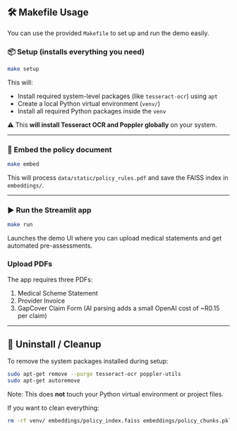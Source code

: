 ## 🛠 Makefile Usage

You can use the provided `Makefile` to set up and run the demo easily.

### 📦 Setup (installs everything you need)

```bash
make setup
```

This will:

- Install required system-level packages (like `tesseract-ocr`) using `apt`
- Create a local Python virtual environment (`venv/`)
- Install all required Python packages inside the `venv`

⚠️ This **will install Tesseract OCR and Poppler globally** on your system.

---

### 💾 Embed the policy document

```bash
make embed
```

This will process `data/static/policy_rules.pdf` and save the FAISS index in `embeddings/`.

---

### ▶️ Run the Streamlit app

```bash
make run
```

Launches the demo UI where you can upload medical statements and get automated pre-assessments.

### Upload PDFs

The app requires three PDFs:

1. Medical Scheme Statement
2. Provider Invoice
3. GapCover Claim Form (AI parsing adds a small OpenAI cost of ~R0.15 per claim)

---

## 🧹 Uninstall / Cleanup

To remove the system packages installed during setup:

```bash
sudo apt-get remove --purge tesseract-ocr poppler-utils
sudo apt-get autoremove
```

Note: This does **not** touch your Python virtual environment or project files.

If you want to clean everything:

```bash
rm -rf venv/ embeddings/policy_index.faiss embeddings/policy_chunks.pkl
```
